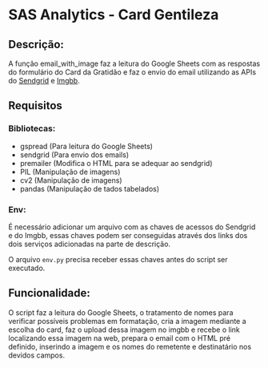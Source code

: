 # SAS Analytics - Card Gentileza

## Descrição:

A função email_with_image faz a leitura do Google Sheets com as respostas do formulário do Card da Gratidão e faz o envio do email utilizando as APIs do [Sendgrid](https://sendgrid.com/) e [Imgbb](https://imgbb.com/).

## Requisitos

### Bibliotecas:

- gspread (Para leitura do Google Sheets)
- sendgrid (Para envio dos emails)
- premailer (Modifica o HTML para se adequar ao sendgrid)
- PIL (Manipulação de imagens)
- cv2 (Manipulação de imagens)
- pandas (Manipulação de tados tabelados)

### Env:

É necessário adicionar um arquivo com as chaves de acessos do Sendgrid e do Imgbb, essas chaves podem ser conseguidas através dos links dos dois serviços adicionadas na parte de descrição.

O arquivo `env.py` precisa receber essas chaves antes do script ser executado.

## Funcionalidade:

O script faz a leitura do Google Sheets, o tratamento de nomes para verificar possíveis problemas em formatação, cria a imagem mediante a escolha do card, faz o upload dessa imagem no imgbb e recebe o link localizando essa imagem na web, prepara o email com o HTML pré definido, inserindo a imagem e os nomes do remetente e destinatário nos devidos campos.
